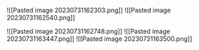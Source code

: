![[Pasted image 20230731162303.png]]
![[Pasted image 20230731162540.png]]

![[Pasted image 20230731162748.png]]
![[Pasted image 20230731163447.png]]
![[Pasted image 20230731163500.png]]



